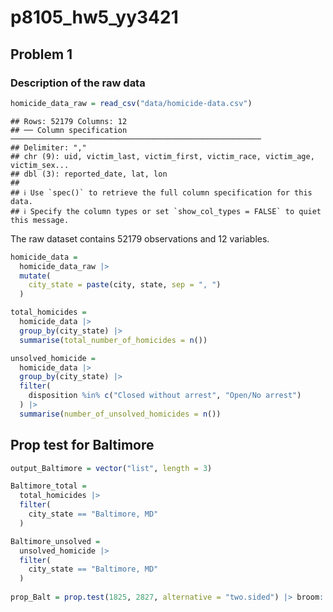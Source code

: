 p8105_hw5_yy3421
================

## Problem 1

### Description of the raw data

``` r
homicide_data_raw = read_csv("data/homicide-data.csv")
```

    ## Rows: 52179 Columns: 12
    ## ── Column specification ────────────────────────────────────────────────────────
    ## Delimiter: ","
    ## chr (9): uid, victim_last, victim_first, victim_race, victim_age, victim_sex...
    ## dbl (3): reported_date, lat, lon
    ## 
    ## ℹ Use `spec()` to retrieve the full column specification for this data.
    ## ℹ Specify the column types or set `show_col_types = FALSE` to quiet this message.

The raw dataset contains 52179 observations and 12 variables.

``` r
homicide_data = 
  homicide_data_raw |> 
  mutate(
    city_state = paste(city, state, sep = ", ")
  ) 
```

``` r
total_homicides = 
  homicide_data |> 
  group_by(city_state) |> 
  summarise(total_number_of_homicides = n()) 
```

``` r
unsolved_homicide = 
  homicide_data |> 
  group_by(city_state) |> 
  filter(
    disposition %in% c("Closed without arrest", "Open/No arrest")
  ) |> 
  summarise(number_of_unsolved_homicides = n()) 
```

## Prop test for Baltimore

``` r
output_Baltimore = vector("list", length = 3)

Baltimore_total = 
  total_homicides |> 
  filter(
    city_state == "Baltimore, MD"
  ) 

Baltimore_unsolved = 
  unsolved_homicide |> 
  filter(
    city_state == "Baltimore, MD"
  ) 
    
prop_Balt = prop.test(1825, 2827, alternative = "two.sided") |> broom::tidy()
```
